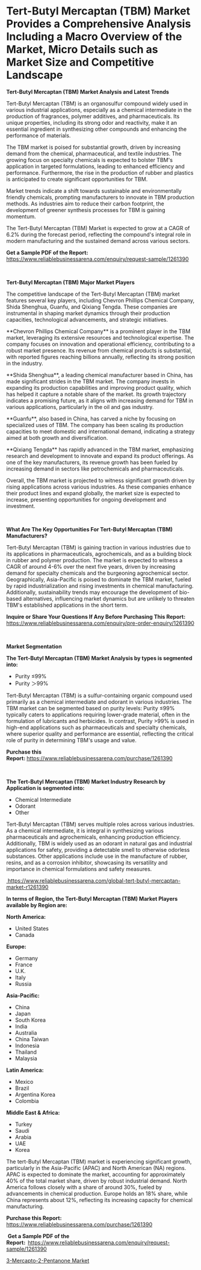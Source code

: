 <p><h1>Tert-Butyl Mercaptan (TBM) Market Provides a Comprehensive Analysis Including a Macro Overview of the Market, Micro Details such as Market Size and Competitive Landscape</h1></p><p><strong>Tert-Butyl Mercaptan (TBM) Market Analysis and Latest Trends</strong></p>
<p><p>Tert-Butyl Mercaptan (TBM) is an organosulfur compound widely used in various industrial applications, especially as a chemical intermediate in the production of fragrances, polymer additives, and pharmaceuticals. Its unique properties, including its strong odor and reactivity, make it an essential ingredient in synthesizing other compounds and enhancing the performance of materials.</p><p>The TBM market is poised for substantial growth, driven by increasing demand from the chemical, pharmaceutical, and textile industries. The growing focus on specialty chemicals is expected to bolster TBM's application in targeted formulations, leading to enhanced efficiency and performance. Furthermore, the rise in the production of rubber and plastics is anticipated to create significant opportunities for TBM.</p><p>Market trends indicate a shift towards sustainable and environmentally friendly chemicals, prompting manufacturers to innovate in TBM production methods. As industries aim to reduce their carbon footprint, the development of greener synthesis processes for TBM is gaining momentum.</p><p>The Tert-Butyl Mercaptan (TBM) Market is expected to grow at a CAGR of 6.2% during the forecast period, reflecting the compound's integral role in modern manufacturing and the sustained demand across various sectors.</p></p>
<p><strong>Get a Sample PDF of the Report:&nbsp;</strong> <a href="https://www.reliablebusinessarena.com/enquiry/request-sample/1261390?utm_campaign=2259&utm_medium=2&utm_source=Github&utm_content=ia&utm_term=02022025&utm_id=tert-butyl-mercaptan-tbm">https://www.reliablebusinessarena.com/enquiry/request-sample/1261390</a></p>
<p>&nbsp;</p>
<p><strong>Tert-Butyl Mercaptan (TBM) Major Market Players</strong></p>
<p><p>The competitive landscape of the Tert-Butyl Mercaptan (TBM) market features several key players, including Chevron Phillips Chemical Company, Shida Shenghua, Guanfu, and Qixiang Tengda. These companies are instrumental in shaping market dynamics through their production capacities, technological advancements, and strategic initiatives.</p><p>**Chevron Phillips Chemical Company** is a prominent player in the TBM market, leveraging its extensive resources and technological expertise. The company focuses on innovation and operational efficiency, contributing to a robust market presence. Its revenue from chemical products is substantial, with reported figures reaching billions annually, reflecting its strong position in the industry.</p><p>**Shida Shenghua**, a leading chemical manufacturer based in China, has made significant strides in the TBM market. The company invests in expanding its production capabilities and improving product quality, which has helped it capture a notable share of the market. Its growth trajectory indicates a promising future, as it aligns with increasing demand for TBM in various applications, particularly in the oil and gas industry.</p><p>**Guanfu**, also based in China, has carved a niche by focusing on specialized uses of TBM. The company has been scaling its production capacities to meet domestic and international demand, indicating a strategy aimed at both growth and diversification. </p><p>**Qixiang Tengda** has rapidly advanced in the TBM market, emphasizing research and development to innovate and expand its product offerings. As one of the key manufacturers, its revenue growth has been fueled by increasing demand in sectors like petrochemicals and pharmaceuticals.</p><p>Overall, the TBM market is projected to witness significant growth driven by rising applications across various industries. As these companies enhance their product lines and expand globally, the market size is expected to increase, presenting opportunities for ongoing development and investment.</p></p>
<p>&nbsp;</p>
<p><strong>What Are The Key Opportunities For Tert-Butyl Mercaptan (TBM) Manufacturers?</strong></p>
<p><p>Tert-Butyl Mercaptan (TBM) is gaining traction in various industries due to its applications in pharmaceuticals, agrochemicals, and as a building block in rubber and polymer production. The market is expected to witness a CAGR of around 4-6% over the next five years, driven by increasing demand for specialty chemicals and the burgeoning agrochemical sector. Geographically, Asia-Pacific is poised to dominate the TBM market, fueled by rapid industrialization and rising investments in chemical manufacturing. Additionally, sustainability trends may encourage the development of bio-based alternatives, influencing market dynamics but are unlikely to threaten TBM's established applications in the short term.</p></p>
<p><strong>Inquire or Share Your Questions If Any Before Purchasing This Report:</strong> <a href="https://www.reliablebusinessarena.com/enquiry/pre-order-enquiry/1261390?utm_campaign=2259&utm_medium=2&utm_source=Github&utm_content=ia&utm_term=02022025&utm_id=tert-butyl-mercaptan-tbm">https://www.reliablebusinessarena.com/enquiry/pre-order-enquiry/1261390</a></p>
<p>&nbsp;</p>
<p><strong>Market Segmentation</strong></p>
<p><strong>The Tert-Butyl Mercaptan (TBM) Market Analysis by types is segmented into:</strong></p>
<p><ul><li>Purity ≤99%</li><li>Purity ＞99%</li></ul></p>
<p><p>Tert-Butyl Mercaptan (TBM) is a sulfur-containing organic compound used primarily as a chemical intermediate and odorant in various industries. The TBM market can be segmented based on purity levels: Purity ≤99% typically caters to applications requiring lower-grade material, often in the formulation of lubricants and herbicides. In contrast, Purity >99% is used in high-end applications such as pharmaceuticals and specialty chemicals, where superior quality and performance are essential, reflecting the critical role of purity in determining TBM's usage and value.</p></p>
<p><strong>Purchase this Report:&nbsp;</strong><a href="https://www.reliablebusinessarena.com/purchase/1261390?utm_campaign=2259&utm_medium=2&utm_source=Github&utm_content=ia&utm_term=02022025&utm_id=tert-butyl-mercaptan-tbm">https://www.reliablebusinessarena.com/purchase/1261390</a></p>
<p>&nbsp;</p>
<p><strong>The Tert-Butyl Mercaptan (TBM) Market Industry Research by Application is segmented into:</strong></p>
<p><ul><li>Chemical Intermediate</li><li>Odorant</li><li>Other</li></ul></p>
<p><p>Tert-Butyl Mercaptan (TBM) serves multiple roles across various industries. As a chemical intermediate, it is integral in synthesizing various pharmaceuticals and agrochemicals, enhancing production efficiency. Additionally, TBM is widely used as an odorant in natural gas and industrial applications for safety, providing a detectable smell to otherwise odorless substances. Other applications include use in the manufacture of rubber, resins, and as a corrosion inhibitor, showcasing its versatility and importance in chemical formulations and safety measures.</p></p>
<p><a href="https://www.reliablebusinessarena.com/global-tert-butyl-mercaptan-market-r1261390?utm_campaign=2259&utm_medium=2&utm_source=Github&utm_content=ia&utm_term=02022025&utm_id=tert-butyl-mercaptan-tbm">&nbsp;https://www.reliablebusinessarena.com/global-tert-butyl-mercaptan-market-r1261390</a></p>
<p><strong>In terms of Region, the Tert-Butyl Mercaptan (TBM) Market Players available by Region are:</strong></p>
<p>
    <p> <strong> North America: </strong>
        <ul>
            <li>United States</li>
            <li>Canada</li>
        </ul>
        </p> 
    <p> <strong> Europe: </strong>
        <ul>
            <li>Germany</li>
            <li>France</li>
            <li>U.K.</li>
            <li>Italy</li>
            <li>Russia</li>
        </ul>
        </p> 
    <p> <strong> Asia-Pacific: </strong>
        <ul>
            <li>China</li>
            <li>Japan</li>
            <li>South Korea</li>
            <li>India</li>
            <li>Australia</li>
            <li>China Taiwan</li>
            <li>Indonesia</li>
            <li>Thailand</li>
            <li>Malaysia</li>
        </ul>
        </p> 
    <p> <strong> Latin America: </strong>
        <ul>
            <li>Mexico</li>
            <li>Brazil</li>
            <li>Argentina Korea</li>
            <li>Colombia</li>
        </ul>
        </p> 
    <p> <strong> Middle East & Africa: </strong>
        <ul>
            <li>Turkey</li>
            <li>Saudi</li>
            <li>Arabia</li>
            <li>UAE</li>
            <li>Korea</li>
        </ul>
    </p>
    </p>
<p><p>The tert-Butyl Mercaptan (TBM) market is experiencing significant growth, particularly in the Asia-Pacific (APAC) and North American (NA) regions. APAC is expected to dominate the market, accounting for approximately 40% of the total market share, driven by robust industrial demand. North America follows closely with a share of around 30%, fueled by advancements in chemical production. Europe holds an 18% share, while China represents about 12%, reflecting its increasing capacity for chemical manufacturing.</p></p>
<p><strong>Purchase this Report: </strong><a href="https://www.reliablebusinessarena.com/purchase/1261390?utm_campaign=2259&utm_medium=2&utm_source=Github&utm_content=ia&utm_term=02022025&utm_id=tert-butyl-mercaptan-tbm">https://www.reliablebusinessarena.com/purchase/1261390</a></p>
<p>&nbsp;<strong>Get a Sample PDF of the Report:&nbsp;&nbsp;</strong><a href="https://www.reliablebusinessarena.com/enquiry/request-sample/1261390?utm_campaign=2259&utm_medium=2&utm_source=Github&utm_content=ia&utm_term=02022025&utm_id=tert-butyl-mercaptan-tbm">https://www.reliablebusinessarena.com/enquiry/request-sample/1261390</a></p>
<p><strong></strong></p>
<p><p><a href="https://github.com/sherikacas30/Market-Research-Report-List-1/blob/main/3-mercapto-2-pentanone-market.md?utm_campaign=2259&utm_medium=2&utm_source=Github&utm_content=ia&utm_term=02022025&utm_id=tert-butyl-mercaptan-tbm">3-Mercapto-2-Pentanone Market</a></p></p>